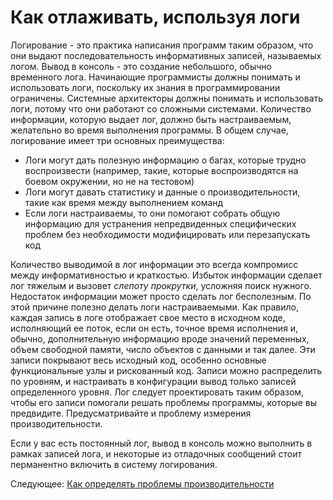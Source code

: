 # Как отлаживать, используя логи
[//]: # (Version:1.0.0)
Логирование - это практика написания программ таким образом, что они выдают последовательность информативных записей, называемых логом. Вывод в консоль - это создание небольшого, обычно временного лога. Начинающие программисты должны понимать и использовать логи, поскольку их знания в программировании ограничены. Системные архитекторы должны понимать и использовать логи, потому что они работают со сложными системами. Количество информации, которую выдает лог, должно быть настраиваемым, желательно во время выполнения программы. В общем случае, логирование имеет три основных преимущества:

- Логи могут дать полезную информацию о багах, которые трудно воспроизвести (например, такие, которые воспроизводятся на боевом окружении, но не на тестовом)
- Логи могут давать статистику и данные о производительности, такие как время между выполнением команд
- Если логи настраиваемы, то они помогают собрать общую информацию для устранения непредвиденных специфических проблем без необходимости модифицировать или перезапускать код

Количество выводимой в лог информации это всегда компромисс между информативностью и краткостью. Избыток информации сделает лог тяжелым и вызовет *слепоту прокрутки*, усложняя поиск нужного. Недостаток информации может просто сделать лог бесполезным. По этой причине полезно делать логи настраиваемыми. Как правило, каждая запись в логе отображает свое место в исходном коде, исполняющий ее поток, если он есть, точное время исполнения и, обычно, дополнительную информацию вроде значений переменных, объем свободной памяти, число объектов с данными и так далее. Эти записи покрывают весь исходный код, особенно основные функциональные узлы и рискованный код. Записи можно распределить по уровням, и настраивать в конфигурации вывод только записей определенного уровня. Лог следует проектировать таким образом, чтобы его записи помогали решать проблемы программы, которые вы предвидите. Предусматривайте и проблему измерения производительности.

Если у вас есть постоянный лог, вывод в консоль можно выполнить в рамках записей лога, и некоторые из отладочных сообщений стоит перманентно включить в систему логирования.

Следующее: [Как определять проблемы производительности](05-How-to-Understand-Performance-Problems.md)
